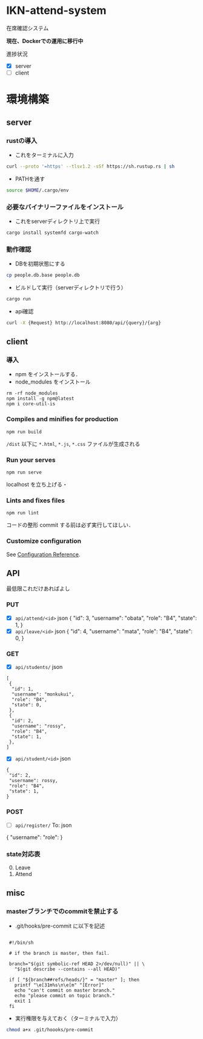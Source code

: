 # IKN-attend-system
在席確認システム

**現在、Dockerでの運用に移行中**

進捗状況

- [x] server
- [ ] client

# 環境構築
## server

### rustの導入

- これをターミナルに入力

```bash
curl --proto '=https' --tlsv1.2 -sSf https://sh.rustup.rs | sh
```

- PATHを通す
```bash
source $HOME/.cargo/env
```

### 必要なバイナリーファイルをインストール

- これをserverディレクトリ上で実行

```bash
cargo install systemfd cargo-watch
```

### 動作確認

- DBを初期状態にする
```bash
cp people.db.base people.db
```

- ビルドして実行（serverディレクトリで行う）

```bash
cargo run
```

- api確認
 ```bash
 curl -X {Request} http://localhost:8080/api/{query}/{arg}
 ```
 
## client

### 導入
- npm をインストールする．
- node_modules をインストール
```
rm -rf node_modules
npm install -g npm@latest
npm i core-util-is
```
### Compiles and minifies for production
```
npm run build
```
`/dist` 以下に `*.html`, `*.js`, `*.css` ファイルが生成される

### Run your serves
```
npm run serve
```
localhost を立ち上げる・

### Lints and fixes files
```
npm run lint
```
コードの整形
commit する前は必ず実行してほしい．

### Customize configuration
See [Configuration Reference](https://cli.vuejs.org/config/).

 
 ## API

 最低限これだけあればよし
 ### PUT
 - [x] `api/attend/<id>`
 json {
   "id": 3,
   "username": "obata",
   "role": "B4",
   "state": 1,
 }
 - [x] `api/leave/<id>`
 json {
   "id": 4,
   "username": "mata",
   "role": "B4",
   "state": 0,
 }
 
 ### GET
 - [x] `api/students/`
 json
 ```
 [
  {
   "id": 1,
   "username": "monkukui",
   "role": "B4",
   "state": 0,
  },
  {
   "id": 2,
   "username": "rossy",
   "role": "B4",
   "state": 1,
  },
 ]
 ```
 - [x] `api/student/<id>`
 json
 ```
 {
  "id": 2,
  "username": rossy,
  "role": "B4",
  "state": 1,
 }
 ```

### POST
- [ ] `api/register/`
 To:
 json

 {
  "username":
  "role":
 }

### state対応表
  
  0. Leave
  0. Attend

## misc

### masterブランチでのcommitを禁止する

 - .git/hooks/pre-commit に以下を記述

 ```:pre-commit

  #!/bin/sh

  # if the branch is master, then fail.

  branch="$(git symbolic-ref HEAD 2>/dev/null)" || \
    "$(git describe --contains --all HEAD)"

  if [ "${branch##refs/heads/}" = "master" ]; then
    printf "\e[31m%s\n\e[m" "[Error]"
    echo "can't commit on master branch."
    echo "please commit on topic branch."
    exit 1
  fi
  ```

 - 実行権限を与えておく（ターミナルで入力）
 ```bash
 chmod a+x .git/hoooks/pre-commit
 ```
